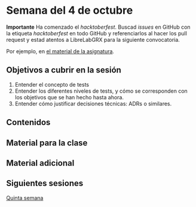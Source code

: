 # Semana del 4 de octubre

**Importante** Ha comenzado el *hacktoberfest*. Buscad *issues* en GitHub con la
etiqueta *hacktoberfest* en todo GitHub y referenciarlos al hacer los
pull request y estad atentos a LibreLabGRX para la siguiente convocatoria.

Por ejemplo, en [el material de la asignatura](https://github.com/JJ/IV).

## Objetivos a cubrir en la sesión

1. Entender el concepto de tests
2. Entender los diferentes niveles de tests, y cómo se corresponden con los
   objetivos que se han hecho hasta ahora.
3. Entender cómo justificar decisiones técnicas: ADRs o similares.

## Contenidos

## Material para la clase


## Material adicional


## Siguientes sesiones

[Quinta semana](semana-05.md)
